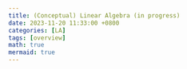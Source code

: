 ```yaml
---
title: (Conceptual) Linear Algebra (in progress)
date: 2023-11-20 11:33:00 +0800
categories: [LA]
tags: [overview]
math: true
mermaid: true 
---
```

